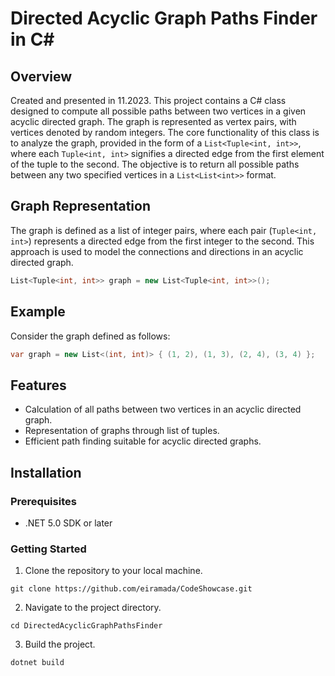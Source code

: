# Directed Acyclic Graph Paths Finder in C#

## Overview

Created and presented in 11.2023.
This project contains a C# class designed to compute all possible paths between two vertices in a given acyclic directed graph. The graph is represented as vertex pairs, with vertices denoted by random integers. The core functionality of this class is to analyze the graph, provided in the form of a `List<Tuple<int, int>>`, where each `Tuple<int, int>` signifies a directed edge from the first element of the tuple to the second. The objective is to return all possible paths between any two specified vertices in a `List<List<int>>` format.

## Graph Representation

The graph is defined as a list of integer pairs, where each pair (`Tuple<int, int>`) represents a directed edge from the first integer to the second. This approach is used to model the connections and directions in an acyclic directed graph.

```csharp
List<Tuple<int, int>> graph = new List<Tuple<int, int>>();
```

## Example

Consider the graph defined as follows:

```csharp
var graph = new List<(int, int)> { (1, 2), (1, 3), (2, 4), (3, 4) };
```

## Features

- Calculation of all paths between two vertices in an acyclic directed graph.
- Representation of graphs through list of tuples.
- Efficient path finding suitable for acyclic directed graphs.


## Installation

### Prerequisites

- .NET 5.0 SDK or later

### Getting Started

1. Clone the repository to your local machine.
```
git clone https://github.com/eiramada/CodeShowcase.git
```
2. Navigate to the project directory.
```
cd DirectedAcyclicGraphPathsFinder
```
3. Build the project.
 ```
 dotnet build
 ```

